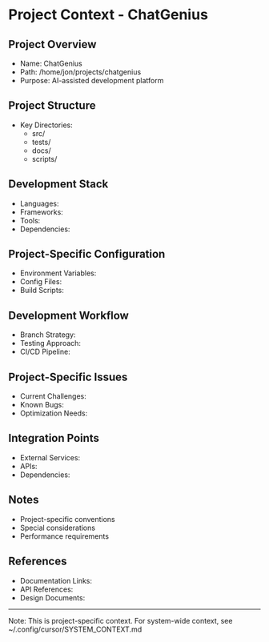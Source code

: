 # Project Context - ChatGenius

## Project Overview
- Name: ChatGenius
- Path: /home/jon/projects/chatgenius
- Purpose: AI-assisted development platform

## Project Structure
- Key Directories:
  - src/
  - tests/
  - docs/
  - scripts/

## Development Stack
- Languages:
- Frameworks:
- Tools:
- Dependencies:

## Project-Specific Configuration
- Environment Variables:
- Config Files:
- Build Scripts:

## Development Workflow
- Branch Strategy:
- Testing Approach:
- CI/CD Pipeline:

## Project-Specific Issues
- Current Challenges:
- Known Bugs:
- Optimization Needs:

## Integration Points
- External Services:
- APIs:
- Dependencies:

## Notes
- Project-specific conventions
- Special considerations
- Performance requirements

## References
- Documentation Links:
- API References:
- Design Documents:

---
Note: This is project-specific context. For system-wide context, see ~/.config/cursor/SYSTEM_CONTEXT.md 